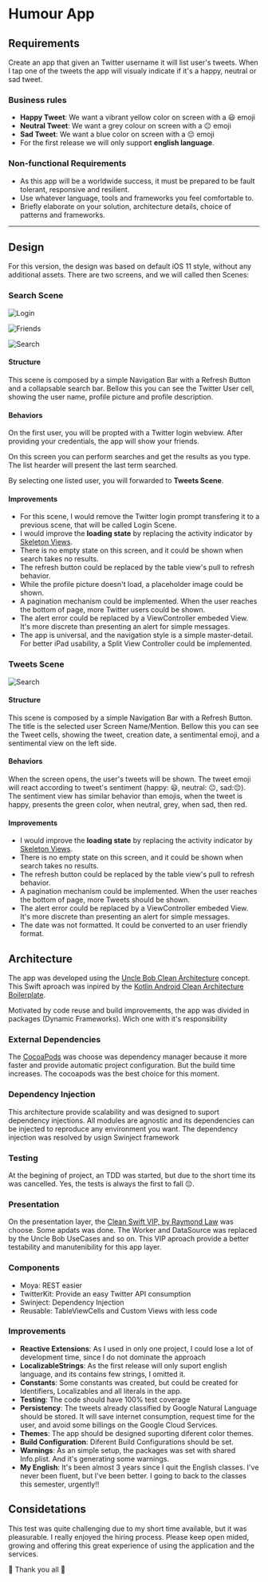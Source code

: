 # Humour App

## Requirements

Create an app that given an Twitter username it will list user's tweets. When I tap one of the tweets the app will visualy indicate if it's a happy, neutral or sad tweet.

### Business rules

- **Happy Tweet**: We want a vibrant yellow color on screen with a 😃 emoji
- **Neutral Tweet**: We want a grey colour on screen with a 😐 emoji
- **Sad Tweet**: We want a blue color on screen with a 😔 emoji
- For the first release we will only support **english language**.

### Non-functional Requirements

- As this app will be a worldwide success, it must be prepared to be fault tolerant, responsive and resilient.
- Use whatever language, tools and frameworks you feel comfortable to.
- Briefly elaborate on your solution, architecture details, choice of patterns and frameworks.

--- 

## Design

For this version, the design was based on default iOS 11 style, without any additional assets. There are two screens, and we will called then Scenes:

### Search Scene

![Login](https://github.com/willwfsp/ifood-mobile-test/blob/master/Images/Login.png)

![Friends](https://github.com/willwfsp/ifood-mobile-test/blob/master/Images/Friends.png)

![Search](https://github.com/willwfsp/ifood-mobile-test/blob/master/Images/Search.png)

#### Structure

This scene is composed by a simple Navigation Bar with a Refresh Button and a collapsable search bar. Bellow this you can see the Twitter User cell, showing the user name, profile picture and profile description.

#### Behaviors

On the first user, you will be propted with a Twitter login webview. After providing your credentials, the app will show your friends.

On this screen you can perform searches and get the results as you type. The list hearder will present the last term searched.

By selecting one listed user, you will forwarded to **Tweets Scene**.

#### Improvements

- For this scene, I would remove the Twitter login prompt transfering it to a previous scene, that will be called Login Scene. 
- I would improve the **loading state** by replacing the activity indicator by [Skeleton Views](). 
- There is no empty state on this screen, and it could be shown when search takes no results. 
- The refresh button could be replaced by the table view's pull to refresh behavior.
- While the profile picture doesn't load, a placeholder image could be shown.
- A pagination mechanism could be implemented. When the user reaches the bottom of page, more Twitter users could be shown.
- The alert error could be replaced by a ViewController embeded View. It's more discrete than presenting an alert for simple messages.
- The app is universal, and the navigation style is a simple master-detail. For better iPad usability, a Split View Controller could be implemented.

### Tweets Scene

![Search](https://github.com/willwfsp/ifood-mobile-test/blob/master/Images/Tweets.png)

#### Structure

This scene is composed by a simple Navigation Bar with a Refresh Button. The title is the selected user Screen Name/Mention. Bellow this you can see the Tweet cells, showing the tweet, creation date, a sentimental emoji, and a sentimental view on the left side.

#### Behaviors

When the screen opens, the user's tweets will be shown. The tweet emoji will react according to tweet's sentiment (happy: 😃, neutral: 😐, sad:😔). The sentiment view has similar behavior than emojis, when the tweet is happy, presents the green color, when neutral, grey, when sad, then red.

#### Improvements

- I would improve the **loading state** by replacing the activity indicator by [Skeleton Views](https://github.com/Juanpe/SkeletonView). 
- There is no empty state on this screen, and it could be shown when search takes no results. 
- The refresh button could be replaced by the table view's pull to refresh behavior.
- A pagination mechanism could be implemented. When the user reaches the bottom of page, more Tweets should be shown.
- The alert error could be replaced by a ViewController embeded View. It's more discrete than presenting an alert for simple messages.
- The date was not formatted. It could be converted to an user friendly format.

## Architecture

The app was developed using the [Uncle Bob Clean Architecture](https://8thlight.com/blog/uncle-bob/2012/08/13/the-clean-architecture.html) concept. This Swift aproach was inpired by the [Kotlin Android Clean Architecture Boilerplate](https://github.com/bufferapp/android-clean-architecture-boilerplate).

Motivated by code reuse and build improvements, the app was divided in packages (Dynamic Frameworks). Wich one with it's responsibility

### External Dependencies

The [CocoaPods](https://cocoapods.org/) was choose was dependency manager because it more faster and provide automatic project configuration. But the build time increases. The cocoapods was the best choice for this moment.

### Dependency Injection

This architecture provide scalability and was designed to suport dependency injections. All modules are agnostic and its dependencies can be injected to reproduce any environment you want. The dependency injection was resolved by usign Swinject framework

### Testing

At the begining of project, an TDD was started, but due to the short time its was cancelled. Yes, the tests is always the first to fall 😔.

### Presentation

On the presentation layer, the [Clean Swift VIP, by Raymond Law](https://clean-swift.com/) was choose. Some apdats was done. The Worker and DataSource was replaced by the Uncle Bob UseCases and so on. This VIP aproach provide a better testability and manutenibility for this app layer.

### Components

- Moya: REST easier
- TwitterKit: Provide an easy Twitter API consumption
- Swinject: Dependency Injection
- Reusable: TableViewCells and Custom Views with less code

### Improvements

- **Reactive Extensions**: As I used in only one project, I could lose a lot of development time, since I do not dominate the approach
- **LocalizableStrings**: As the first release will only suport english language, and its contains few strings, I omitted it.
- **Constants**: Some constants was created, but could be created for Identifiers, Localizables and all literals in the app.
- **Testing**: The code should have 100% test coverage
- **Persistency**: The tweets already classified by Google Natural Language should be stored. It will save internet consumption, request time for the user, and avoid some billings on the Google Cloud Services.
- **Themes**: The app should be designed suporting diferent color themes.
- **Build Configuration**: Diferent Build Configurations should be set.
- **Warnings**: As an simple setup, the packages was set with shared Info.plist. And it's generating some warnings.
- **My English**: It's been almost 3 years since I quit the English classes. I've never been fluent, but I've been better. I going to back to the classes this semester, urgently!!

## Considetations

This test was quite challenging due to my short time available, but it was pleasurable. I really enjoyed the hiring process. Please keep open mided, growing and offering this great experience of using the application and the services.

🍕 Thank you all 🍔

 



